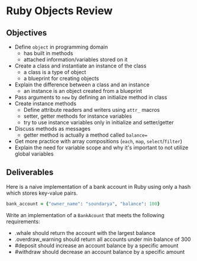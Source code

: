 # Ruby Objects Review

## Objectives

- Define `object` in programming domain
  - has built in methods
  - attached information/variables stored on it
- Create a class and instantiate an instance of the class
  - a class is a type of object
  - a blueprint for creating objects
- Explain the difference between a class and an instance
  - an instance is an object created from a blueprint
- Pass arguments to `new` by defining an initialize method in class
- Create instance methods
  - Define attribute readers and writers using `attr_` macros
  - setter, getter methods for instance variables
  - try to use instance variables only in initialize and setter/getter
- Discuss methods as messages
  - getter method is actually a method called `balance=`
- Get more practice with array compositions (`each`, `map`, `select`/`filter`)
- Explain the need for variable scope and why it's important to not utilize global variables

## Deliverables

Here is a naive implementation of a bank account in Ruby using only a hash which stores key-value pairs.

```ruby
bank_account = {"owner_name": "soundarya", "balance": 100}
```

Write an implementation of a `BankAcount` that meets the following requirements:

- .whale should return the account with the largest balance
- .overdraw_warning should return all accounts under min balance of 300
- #deposit should increase an account balance by a specific amount
- #withdraw should decrease an account balance by a specific amount
